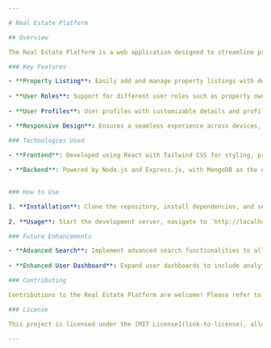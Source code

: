 ```yaml
---

# Real Estate Platform

## Overview

The Real Estate Platform is a web application designed to streamline property listing and management. Whether you're a property owner, real estate agent, or potential buyer/renter, this platform aims to provide an intuitive interface for listing properties, browsing available listings, and managing property details.

### Key Features

- **Property Listing**: Easily add and manage property listings with detailed information including photos, descriptions, amenities, and pricing.
  
- **User Roles**: Support for different user roles such as property owners and builders, each with tailored functionalities.
    
- **User Profiles**: User profiles with customizable details and profile images, enhancing personalization and trust.

- **Responsive Design**: Ensures a seamless experience across devices, from desktops to mobile phones, using responsive design principles.

### Technologies Used

- **Frontend**: Developed using React with Tailwind CSS for styling, providing a modern and responsive user interface.
  
- **Backend**: Powered by Node.js and Express.js, with MongoDB as the database for storing property and user data.
  

### How to Use

1. **Installation**: Clone the repository, install dependencies, and set up the environment variables.
  
2. **Usage**: Start the development server, navigate to `http://localhost:3000`, and begin exploring the platform.

### Future Enhancements

- **Advanced Search**: Implement advanced search functionalities to allow users to filter properties based on specific criteria.
  
- **Enhanced User Dashboard**: Expand user dashboards to include analytics, saved searches, and personalized recommendations.

### Contributing

Contributions to the Real Estate Platform are welcome! Please refer to our [Contribution Guidelines](link-to-contribution-guidelines) for more details on how to contribute.

### License

This project is licensed under the [MIT License](link-to-license), allowing for both personal and commercial use with proper attribution.

---
```

